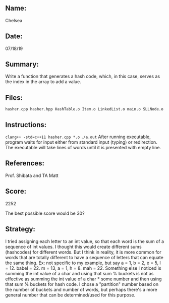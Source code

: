 ## Name:
Chelsea 

## Date:
07/18/19

## Summary:
Write a function that generates a hash code, which, in this case, serves as the index in the array to add a value. 

## Files:
`hasher.cpp hasher.hpp HashTable.o Item.o LinkedList.o main.o SLLNode.o`

## Instructions:
`clang++ -std=c++11 hasher.cpp *.o`
`./a.out`
After running executable, program waits for input either from standard input (typing) or redirection. The executable will take lines of words until it is presented with empty line.

## References:
Prof. Shibata and TA Matt

## Score: 
2252

The best possible score would be 30?

## Strategy: 
I tried assigning each letter to an int value, so that each word is the sum of a sequence of int values. I thought this would create different sums (hashcodes) for different words. But I think in reality, it is more common for words that are totally different to have a sequence of letters that can equate the same thing. Ex: not specific to my example, but say a = 1, b = 2, e = 5, l = 12. babel = 22.  m = 13, a = 1, h = 8. mah = 22. Something else I noticed is summing the int value of a char and using that sum % buckets is not as effective as summing the int value of a char * some number and then using that sum % buckets for hash code. I chose a "partition" number based on the number of buckets and number of words, but perhaps there's a more general number that can be determined/used for this purpose. 
